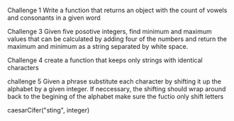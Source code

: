 Challenge 1
Write a function that returns an object with the count of vowels and consonants in a given word

Challenge 3
 Given five posotive integers, find minimum and maximum values that can be calculated by adding four of the numbers and return the maximum and minimum as a string separated by white space.

Challenge 4 
create a function that keeps only strings with identical characters

challenge 5 
Given a phrase substitute each character by shifting it up the alphabet  by a given integer. If neccessary, the shifting should wrap around back to the  begining of the alphabet
make sure the fuctio only shift letters

caesarCifer("sting", integer)